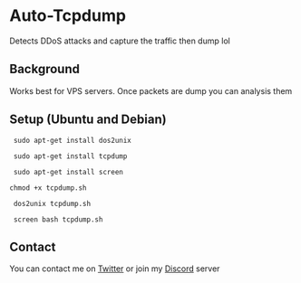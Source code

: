 # Auto-Tcpdump
Detects DDoS attacks and capture the traffic then dump lol
## Background
Works best for VPS servers. Once packets are dump you can analysis them 

## Setup (Ubuntu and Debian)
``` sudo apt-get install dos2unix``` 

``` sudo apt-get install tcpdump```

``` sudo apt-get install screen```

``` chmod +x tcpdump.sh ``` 

``` dos2unix tcpdump.sh```

``` screen bash tcpdump.sh```

## Contact

You can contact me on [Twitter](https://twitter.com/Dogeiana) or join my [Discord](https://join.koolkidzklub.army) server

